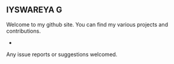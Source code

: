 ## IYSWAREYA G

Welcome to my github site. You can find my various projects and contributions.

- 

Any issue reports or suggestions welcomed.
